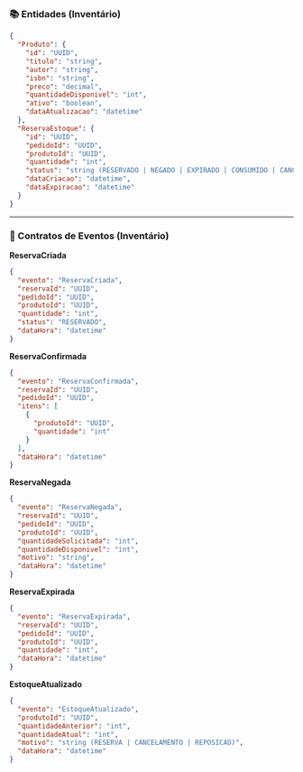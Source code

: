 ### 📚 Entidades (Inventário)

```json
{
  "Produto": {
    "id": "UUID",
    "titulo": "string",
    "autor": "string",
    "isbn": "string",
    "preco": "decimal",
    "quantidadeDisponivel": "int",
    "ativo": "boolean",
    "dataAtualizacao": "datetime"
  },
  "ReservaEstoque": {
    "id": "UUID",
    "pedidoId": "UUID",
    "produtoId": "UUID",
    "quantidade": "int",
    "status": "string (RESERVADO | NEGADO | EXPIRADO | CONSUMIDO | CANCELADO)",
    "dataCriacao": "datetime",
    "dataExpiracao": "datetime"
  }
}
```

---

### 📢 Contratos de Eventos (Inventário)

**ReservaCriada**

```json
{
  "evento": "ReservaCriada",
  "reservaId": "UUID",
  "pedidoId": "UUID",
  "produtoId": "UUID",
  "quantidade": "int",
  "status": "RESERVADO",
  "dataHora": "datetime"
}
```

**ReservaConfirmada**

```json
{
  "evento": "ReservaConfirmada",
  "reservaId": "UUID",
  "pedidoId": "UUID",
  "itens": [
    {
      "produtoId": "UUID",
      "quantidade": "int"
    }
  ],
  "dataHora": "datetime"
}
```

**ReservaNegada**

```json
{
  "evento": "ReservaNegada",
  "reservaId": "UUID",
  "pedidoId": "UUID",
  "produtoId": "UUID",
  "quantidadeSolicitada": "int",
  "quantidadeDisponivel": "int",
  "motivo": "string",
  "dataHora": "datetime"
}
```

**ReservaExpirada**

```json
{
  "evento": "ReservaExpirada",
  "reservaId": "UUID",
  "pedidoId": "UUID",
  "produtoId": "UUID",
  "quantidade": "int",
  "dataHora": "datetime"
}
```

**EstoqueAtualizado**

```json
{
  "evento": "EstoqueAtualizado",
  "produtoId": "UUID",
  "quantidadeAnterior": "int",
  "quantidadeAtual": "int",
  "motivo": "string (RESERVA | CANCELAMENTO | REPOSICAO)",
  "dataHora": "datetime"
}
```

